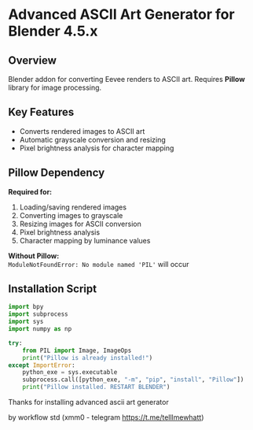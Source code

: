 # Advanced ASCII Art Generator for Blender 4.5.x

## Overview
Blender addon for converting Eevee renders to ASCII art. Requires **Pillow** library for image processing. 

## Key Features
- Converts rendered images to ASCII art
- Automatic grayscale conversion and resizing
- Pixel brightness analysis for character mapping

## Pillow Dependency
**Required for:**
1. Loading/saving rendered images
2. Converting images to grayscale
3. Resizing images for ASCII conversion
4. Pixel brightness analysis
5. Character mapping by luminance values

**Without Pillow:**  
`ModuleNotFoundError: No module named 'PIL'` will occur

## Installation Script
```python
import bpy
import subprocess
import sys
import numpy as np

try:
    from PIL import Image, ImageOps
    print("Pillow is already installed!")
except ImportError:
    python_exe = sys.executable
    subprocess.call([python_exe, "-m", "pip", "install", "Pillow"])
    print("Pillow installed. RESTART BLENDER")
```

Thanks for installing advanced ascii art generator 

by workflow std
(xmm0 - telegram https://t.me/telllmewhatt)




